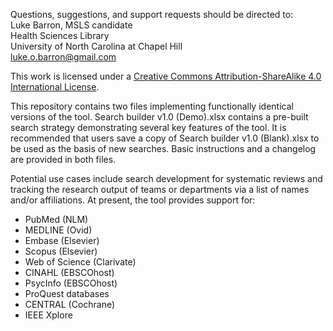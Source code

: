 Questions, suggestions, and support requests should be directed to:  
Luke Barron, MSLS candidate  
Health Sciences Library  
University of North Carolina at Chapel Hill  
luke.o.barron@gmail.com  

This work is licensed under a
[Creative Commons Attribution-ShareAlike 4.0 International License][cc-by-sa].

[cc-by-sa]: http://creativecommons.org/licenses/by-sa/4.0/

This repository contains two files implementing functionally identical versions of the tool. Search builder v1.0 (Demo).xlsx contains a pre-built search strategy demonstrating several key features of the tool. It is recommended that users save a copy of Search builder v1.0 (Blank).xlsx to be used as the basis of new searches. Basic instructions and a changelog are provided in both files. 

Potential use cases include search development for systematic reviews and tracking the research output of teams or departments via a list of names and/or affiliations. At present, the tool provides support for:
- PubMed (NLM)
- MEDLINE (Ovid)
- Embase (Elsevier)
- Scopus (Elsevier)
- Web of Science (Clarivate)
- CINAHL (EBSCOhost)
- PsycInfo (EBSCOhost)
- ProQuest databases
- CENTRAL (Cochrane)
- IEEE Xplore

